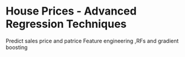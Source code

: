 # House Prices - Advanced Regression Techniques

Predict sales price and patrice Feature engineering ,RFs and gradient boosting
